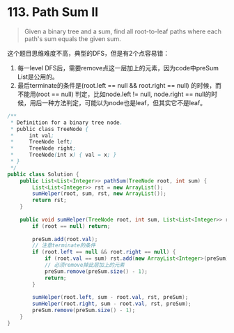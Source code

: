 # 113. Path Sum II

> Given a binary tree and a sum, find all root-to-leaf paths where each path's sum equals the given sum.

这个题目思维难度不高，典型的DFS，但是有2个点容易错：

1. 每一level DFS后，需要remove点这一层加上的元素，因为code中preSum List是公用的。
2. 最后terminate的条件是\(root.left == null && root.right == null\) 的时候，而不能用\(root == null\) 判定，比如node.left != null, node.right == null的时候，用后一种方法判定，可能以为node也是leaf，但其实它不是leaf。

```java
/**
 * Definition for a binary tree node.
 * public class TreeNode {
 *     int val;
 *     TreeNode left;
 *     TreeNode right;
 *     TreeNode(int x) { val = x; }
 * }
 */
public class Solution {
    public List<List<Integer>> pathSum(TreeNode root, int sum) {
        List<List<Integer>> rst = new ArrayList();
        sumHelper(root, sum, rst, new ArrayList());
        return rst;
    }
    
    public void sumHelper(TreeNode root, int sum, List<List<Integer>> rst, List<Integer> preSum) {
        if (root == null) return;
        
        preSum.add(root.val);
        // 注意terminate的条件
        if (root.left == null && root.right == null) {
            if (root.val == sum) rst.add(new ArrayList<Integer>(preSum));
            // 必须remove掉此层加上的元素
            preSum.remove(preSum.size() - 1);
            return;
        }
        
        sumHelper(root.left, sum - root.val, rst, preSum);
        sumHelper(root.right, sum - root.val, rst, preSum);
        preSum.remove(preSum.size() - 1);
    } 
}
```



